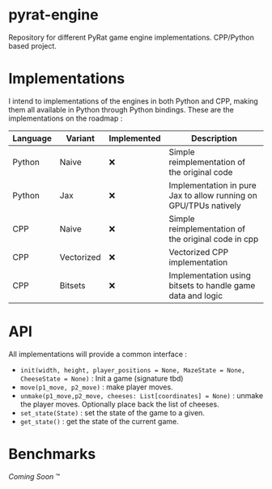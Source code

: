 # pyrat-engine
Repository for different PyRat game engine implementations. CPP/Python based project.

# Implementations 
I intend to implementations of the engines in both Python and CPP, making them all available in Python through Python bindings.
These are the implementations on the roadmap : 

| Language | Variant    | Implemented | Description                                                      |
|----------|------------|-------------|------------------------------------------------------------------|
| Python   | Naive      | :x:         | Simple reimplementation of the original code                     |
| Python   | Jax        | :x:         | Implementation in pure Jax to allow running on GPU/TPUs natively |
| CPP      | Naive      | :x:         | Simple reimplementation of the original code in cpp              |
| CPP      | Vectorized | :x:         | Vectorized CPP implementation                                    |
| CPP      | Bitsets    | :x:         | Implementation using bitsets to handle game data and logic       |

# API
All implementations will provide a common interface : 
- `init(width, height, player_positions = None, MazeState = None, CheeseState = None)` : Init a game (signature tbd)
- `move(p1_move, p2_move)` : make player moves.
- `unmake(p1_move,p2_move, cheeses: List[coordinates] = None)` : unmake the player moves. Optionally place back the list of cheeses.
- `set_state(State)` : set the state of the game to a given.
- `get_state()` : get the state of the current game.


# Benchmarks 
*Coming Soon* :tm: